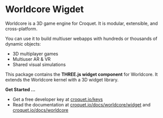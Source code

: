 # Worldcore Wigdet

Worldcore is a 3D game engine for Croquet. It is modular, extensible, and cross-platform.

You can use it to build multiuser webapps with hundreds or thousands of dynamic objects:

* 3D multiplayer games
* Multiuser AR & VR
* Shared visual simulations

This package contains the **THREE.js widget component** for Worldcore. It extends the Worldcore kernel with a 3D widget library.



**Get Started ...**

* Get a free developer key at [croquet.io/keys](https://croquet.io/keys/)
* Read the documentation at [croquet.io/docs/worldcore/widget](https://croquet.io/docs/worldcore/widget/) and [croquet.io/docs/worldcore](https://croquet.io/docs/worldcore/)
